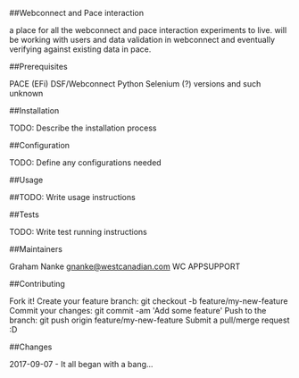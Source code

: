 ##Webconnect and Pace interaction

a place for all the webconnect and pace interaction experiments to live.
will be working with users and data validation in webconnect and eventually
verifying against existing data in pace.

##Prerequisites

PACE (EFi)
DSF/Webconnect
Python
Selenium (?) versions and such unknown

##Installation

TODO: Describe the installation process

##Configuration

TODO: Define any configurations needed

##Usage

##TODO: Write usage instructions

##Tests

TODO: Write test running instructions

##Maintainers

Graham Nanke <gnanke@westcanadian.com> WC APPSUPPORT

##Contributing

Fork it!
Create your feature branch: git checkout -b feature/my-new-feature
Commit your changes: git commit -am 'Add some feature'
Push to the branch: git push origin feature/my-new-feature
Submit a pull/merge request :D

##Changes

2017-09-07 - It all began with a bang...
